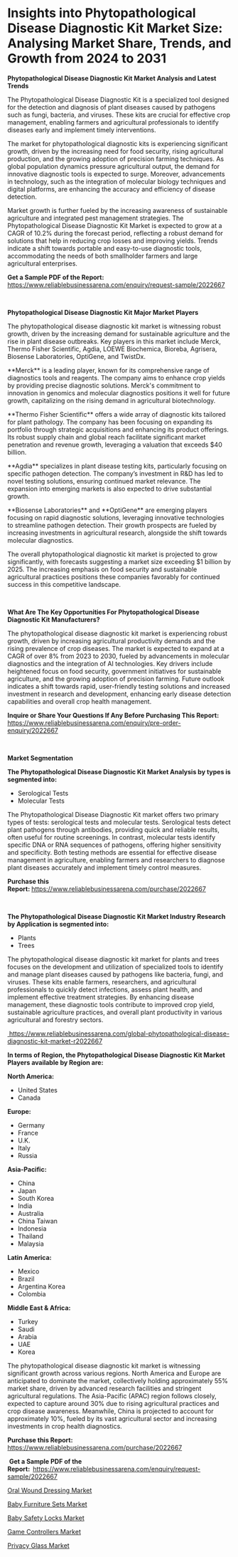 <p><h1>Insights into Phytopathological Disease Diagnostic Kit Market Size: Analysing Market Share, Trends, and Growth from 2024 to 2031</h1></p><p><strong>Phytopathological Disease Diagnostic Kit Market Analysis and Latest Trends</strong></p>
<p><p>The Phytopathological Disease Diagnostic Kit is a specialized tool designed for the detection and diagnosis of plant diseases caused by pathogens such as fungi, bacteria, and viruses. These kits are crucial for effective crop management, enabling farmers and agricultural professionals to identify diseases early and implement timely interventions. </p><p>The market for phytopathological diagnostic kits is experiencing significant growth, driven by the increasing need for food security, rising agricultural production, and the growing adoption of precision farming techniques. As global population dynamics pressure agricultural output, the demand for innovative diagnostic tools is expected to surge. Moreover, advancements in technology, such as the integration of molecular biology techniques and digital platforms, are enhancing the accuracy and efficiency of disease detection.</p><p>Market growth is further fueled by the increasing awareness of sustainable agriculture and integrated pest management strategies. The Phytopathological Disease Diagnostic Kit Market is expected to grow at a CAGR of 10.2% during the forecast period, reflecting a robust demand for solutions that help in reducing crop losses and improving yields. Trends indicate a shift towards portable and easy-to-use diagnostic tools, accommodating the needs of both smallholder farmers and large agricultural enterprises.</p></p>
<p><strong>Get a Sample PDF of the Report:&nbsp;</strong> <a href="https://www.reliablebusinessarena.com/enquiry/request-sample/2022667?utm_campaign=1729&utm_medium=2&utm_source=Github&utm_content=ia&utm_term=28102024&utm_id=phytopathological-disease-diagnostic-kit">https://www.reliablebusinessarena.com/enquiry/request-sample/2022667</a></p>
<p>&nbsp;</p>
<p><strong>Phytopathological Disease Diagnostic Kit Major Market Players</strong></p>
<p><p>The phytopathological disease diagnostic kit market is witnessing robust growth, driven by the increasing demand for sustainable agriculture and the rise in plant disease outbreaks. Key players in this market include Merck, Thermo Fisher Scientific, Agdia, LOEWE Biochemica, Bioreba, Agrisera, Biosense Laboratories, OptiGene, and TwistDx.</p><p>**Merck** is a leading player, known for its comprehensive range of diagnostics tools and reagents. The company aims to enhance crop yields by providing precise diagnostic solutions. Merck's commitment to innovation in genomics and molecular diagnostics positions it well for future growth, capitalizing on the rising demand in agricultural biotechnology.</p><p>**Thermo Fisher Scientific** offers a wide array of diagnostic kits tailored for plant pathology. The company has been focusing on expanding its portfolio through strategic acquisitions and enhancing its product offerings. Its robust supply chain and global reach facilitate significant market penetration and revenue growth, leveraging a valuation that exceeds $40 billion.</p><p>**Agdia** specializes in plant disease testing kits, particularly focusing on specific pathogen detection. The company’s investment in R&D has led to novel testing solutions, ensuring continued market relevance. The expansion into emerging markets is also expected to drive substantial growth.</p><p>**Biosense Laboratories** and **OptiGene** are emerging players focusing on rapid diagnostic solutions, leveraging innovative technologies to streamline pathogen detection. Their growth prospects are fueled by increasing investments in agricultural research, alongside the shift towards molecular diagnostics.</p><p>The overall phytopathological diagnostic kit market is projected to grow significantly, with forecasts suggesting a market size exceeding $1 billion by 2025. The increasing emphasis on food security and sustainable agricultural practices positions these companies favorably for continued success in this competitive landscape.</p></p>
<p>&nbsp;</p>
<p><strong>What Are The Key Opportunities For Phytopathological Disease Diagnostic Kit Manufacturers?</strong></p>
<p><p>The phytopathological disease diagnostic kit market is experiencing robust growth, driven by increasing agricultural productivity demands and the rising prevalence of crop diseases. The market is expected to expand at a CAGR of over 8% from 2023 to 2030, fueled by advancements in molecular diagnostics and the integration of AI technologies. Key drivers include heightened focus on food security, government initiatives for sustainable agriculture, and the growing adoption of precision farming. Future outlook indicates a shift towards rapid, user-friendly testing solutions and increased investment in research and development, enhancing early disease detection capabilities and overall crop health management.</p></p>
<p><strong>Inquire or Share Your Questions If Any Before Purchasing This Report:</strong> <a href="https://www.reliablebusinessarena.com/enquiry/pre-order-enquiry/2022667?utm_campaign=1729&utm_medium=2&utm_source=Github&utm_content=ia&utm_term=28102024&utm_id=phytopathological-disease-diagnostic-kit">https://www.reliablebusinessarena.com/enquiry/pre-order-enquiry/2022667</a></p>
<p>&nbsp;</p>
<p><strong>Market Segmentation</strong></p>
<p><strong>The Phytopathological Disease Diagnostic Kit Market Analysis by types is segmented into:</strong></p>
<p><ul><li>Serological Tests</li><li>Molecular Tests</li></ul></p>
<p><p>The Phytopathological Disease Diagnostic Kit market offers two primary types of tests: serological tests and molecular tests. Serological tests detect plant pathogens through antibodies, providing quick and reliable results, often useful for routine screenings. In contrast, molecular tests identify specific DNA or RNA sequences of pathogens, offering higher sensitivity and specificity. Both testing methods are essential for effective disease management in agriculture, enabling farmers and researchers to diagnose plant diseases accurately and implement timely control measures.</p></p>
<p><strong>Purchase this Report:&nbsp;</strong><a href="https://www.reliablebusinessarena.com/purchase/2022667?utm_campaign=1729&utm_medium=2&utm_source=Github&utm_content=ia&utm_term=28102024&utm_id=phytopathological-disease-diagnostic-kit">https://www.reliablebusinessarena.com/purchase/2022667</a></p>
<p>&nbsp;</p>
<p><strong>The Phytopathological Disease Diagnostic Kit Market Industry Research by Application is segmented into:</strong></p>
<p><ul><li>Plants</li><li>Trees</li></ul></p>
<p><p>The phytopathological disease diagnostic kit market for plants and trees focuses on the development and utilization of specialized tools to identify and manage plant diseases caused by pathogens like bacteria, fungi, and viruses. These kits enable farmers, researchers, and agricultural professionals to quickly detect infections, assess plant health, and implement effective treatment strategies. By enhancing disease management, these diagnostic tools contribute to improved crop yield, sustainable agriculture practices, and overall plant productivity in various agricultural and forestry sectors.</p></p>
<p><a href="https://www.reliablebusinessarena.com/global-phytopathological-disease-diagnostic-kit-market-r2022667?utm_campaign=1729&utm_medium=2&utm_source=Github&utm_content=ia&utm_term=28102024&utm_id=phytopathological-disease-diagnostic-kit">&nbsp;https://www.reliablebusinessarena.com/global-phytopathological-disease-diagnostic-kit-market-r2022667</a></p>
<p><strong>In terms of Region, the Phytopathological Disease Diagnostic Kit Market Players available by Region are:</strong></p>
<p>
    <p> <strong> North America: </strong>
        <ul>
            <li>United States</li>
            <li>Canada</li>
        </ul>
        </p> 
    <p> <strong> Europe: </strong>
        <ul>
            <li>Germany</li>
            <li>France</li>
            <li>U.K.</li>
            <li>Italy</li>
            <li>Russia</li>
        </ul>
        </p> 
    <p> <strong> Asia-Pacific: </strong>
        <ul>
            <li>China</li>
            <li>Japan</li>
            <li>South Korea</li>
            <li>India</li>
            <li>Australia</li>
            <li>China Taiwan</li>
            <li>Indonesia</li>
            <li>Thailand</li>
            <li>Malaysia</li>
        </ul>
        </p> 
    <p> <strong> Latin America: </strong>
        <ul>
            <li>Mexico</li>
            <li>Brazil</li>
            <li>Argentina Korea</li>
            <li>Colombia</li>
        </ul>
        </p> 
    <p> <strong> Middle East & Africa: </strong>
        <ul>
            <li>Turkey</li>
            <li>Saudi</li>
            <li>Arabia</li>
            <li>UAE</li>
            <li>Korea</li>
        </ul>
    </p>
    </p>
<p><p>The phytopathological disease diagnostic kit market is witnessing significant growth across various regions. North America and Europe are anticipated to dominate the market, collectively holding approximately 55% market share, driven by advanced research facilities and stringent agricultural regulations. The Asia-Pacific (APAC) region follows closely, expected to capture around 30% due to rising agricultural practices and crop disease awareness. Meanwhile, China is projected to account for approximately 10%, fueled by its vast agricultural sector and increasing investments in crop health diagnostics.</p></p>
<p><strong>Purchase this Report: </strong><a href="https://www.reliablebusinessarena.com/purchase/2022667?utm_campaign=1729&utm_medium=2&utm_source=Github&utm_content=ia&utm_term=28102024&utm_id=phytopathological-disease-diagnostic-kit">https://www.reliablebusinessarena.com/purchase/2022667</a></p>
<p>&nbsp;<strong>Get a Sample PDF of the Report:&nbsp;&nbsp;</strong><a href="https://www.reliablebusinessarena.com/enquiry/request-sample/2022667?utm_campaign=1729&utm_medium=2&utm_source=Github&utm_content=ia&utm_term=28102024&utm_id=phytopathological-disease-diagnostic-kit">https://www.reliablebusinessarena.com/enquiry/request-sample/2022667</a></p>
<p><strong></strong></p>
<p><p><a href="https://www.linkedin.com/pulse/decoding-oral-wound-dressing-industry-dynamics-strategic-pwdkf?trk=public_post_embed_feed-article-content&utm_campaign=1729&utm_medium=2&utm_source=Github&utm_content=ia&utm_term=28102024&utm_id=phytopathological-disease-diagnostic-kit">Oral Wound Dressing Market</a></p><p><a href="https://www.linkedin.com/pulse/baby-furniture-sets-market-global-regional-analysis-focus-l5oif?trk=public_post_embed_feed-article-content&utm_campaign=1729&utm_medium=2&utm_source=Github&utm_content=ia&utm_term=28102024&utm_id=phytopathological-disease-diagnostic-kit">Baby Furniture Sets Market</a></p><p><a href="https://www.linkedin.com/pulse/analyzing-global-baby-safety-locks-market-growth-prospects-future-fc6bc?utm_campaign=1729&utm_medium=2&utm_source=Github&utm_content=ia&utm_term=28102024&utm_id=phytopathological-disease-diagnostic-kit">Baby Safety Locks Market</a></p><p><a href="https://www.linkedin.com/pulse/unveiling-market-trends-global-game-controllers-growth-guprf?trk=public_post_embed_feed-article-content&utm_campaign=1729&utm_medium=2&utm_source=Github&utm_content=ia&utm_term=28102024&utm_id=phytopathological-disease-diagnostic-kit">Game Controllers Market</a></p><p><a href="https://www.linkedin.com/pulse/privacy-glass-market-growth-outlook-from-2024-2031-projecting-l5ipf?trk=public_post_embed_feed-article-content&utm_campaign=1729&utm_medium=2&utm_source=Github&utm_content=ia&utm_term=28102024&utm_id=phytopathological-disease-diagnostic-kit">Privacy Glass Market</a></p></p>